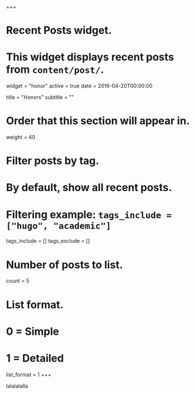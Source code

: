 +++
# Recent Posts widget.
# This widget displays recent posts from `content/post/`.
widget = "honor"
active = true
date = 2016-04-20T00:00:00

title = "Honors"
subtitle = ""

# Order that this section will appear in.
weight = 40

# Filter posts by tag.
#  By default, show all recent posts.
#  Filtering example: `tags_include = ["hugo", "academic"]`
tags_include = []
tags_exclude = []

# Number of posts to list.
count = 5

# List format.
#   0 = Simple
#   1 = Detailed
list_format = 1
+++

lalalalalla